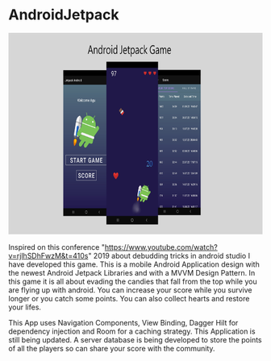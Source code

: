 # AndroidJetpack

<img src="https://github.com/agul1no/AndroidJetpack/blob/master/Mockup.png" width="800" height="400" />

Inspired on this conference "https://www.youtube.com/watch?v=rjlhSDhFwzM&t=410s"
2019 about debudding tricks in android studio I have developed this game.
This is a mobile Android Application design with the newest Android Jetpack Libraries and with a MVVM Design Pattern. 
In this game it is all about evading the candies that fall from the top while you are flying up with android.
You can increase your score while you survive longer or you catch some points. You can also collect hearts and restore your lifes.

This App uses Navigation Components, View Binding, Dagger Hilt for dependency injection and Room for a caching strategy. 
This Application is still being updated. A server database is being developed to store the points of all the players so can share your score with the community.
